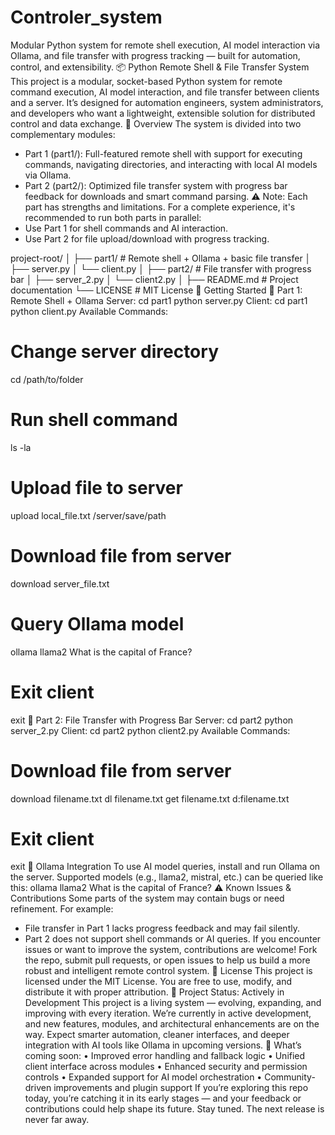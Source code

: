 # Controler_system
Modular Python system for remote shell execution, AI model interaction via Ollama, and file transfer with progress tracking — built for automation, control, and extensibility.
📦 Python Remote Shell & File Transfer System
This project is a modular, socket-based Python system for remote command execution, AI model interaction, and file transfer between clients and a server. It’s designed for automation engineers, system administrators, and developers who want a lightweight, extensible solution for distributed control and data exchange.
🧠 Overview
The system is divided into two complementary modules:
- Part 1 (part1/): Full-featured remote shell with support for executing commands, navigating directories, and interacting with local AI models via Ollama.
- Part 2 (part2/): Optimized file transfer system with progress bar feedback for downloads and smart command parsing.
⚠️ Note: Each part has strengths and limitations. For a complete experience, it's recommended to run both parts in parallel:
- Use Part 1 for shell commands and AI interaction.
- Use Part 2 for file upload/download with progress tracking.

project-root/
│
├── part1/                  # Remote shell + Ollama + basic file transfer
│   ├── server.py
│   └── client.py
│
├── part2/                  # File transfer with progress bar
│   ├── server_2.py
│   └── client2.py
│
├── README.md               # Project documentation
└── LICENSE                 # MIT License
🚀 Getting Started
🔹 Part 1: Remote Shell + Ollama
Server:
cd part1
python server.py
Client:
cd part1
python client.py
Available Commands:
# Change server directory
cd /path/to/folder

# Run shell command
ls -la

# Upload file to server
upload local_file.txt /server/save/path

# Download file from server
download server_file.txt

# Query Ollama model
ollama llama2 What is the capital of France?

# Exit client
exit
🔹 Part 2: File Transfer with Progress Bar
Server:
cd part2
python server_2.py
Client:
cd part2
python client2.py
Available Commands:
# Download file from server
download filename.txt
dl filename.txt
get filename.txt
d:filename.txt

# Exit client
exit
🧠 Ollama Integration
To use AI model queries, install and run Ollama on the server. Supported models (e.g., llama2, mistral, etc.) can be queried like this:
ollama llama2 What is the capital of France?
⚠️ Known Issues & Contributions
Some parts of the system may contain bugs or need refinement. For example:
- File transfer in Part 1 lacks progress feedback and may fail silently.
- Part 2 does not support shell commands or AI queries.
If you encounter issues or want to improve the system, contributions are welcome! Fork the repo, submit pull requests, or open issues to help us build a more robust and intelligent remote control system.
📜 License
This project is licensed under the MIT License. You are free to use, modify, and distribute it with proper attribution.
🚧 Project Status: Actively in Development
This project is a living system — evolving, expanding, and improving with every iteration.
We’re currently in active development, and new features, modules, and architectural enhancements are on the way. Expect smarter automation, cleaner interfaces, and deeper integration with AI tools like Ollama in upcoming versions.
🔄 What’s coming soon:
• 	Improved error handling and fallback logic
• 	Unified client interface across modules
• 	Enhanced security and permission controls
• 	Expanded support for AI model orchestration
• 	Community-driven improvements and plugin support
If you’re exploring this repo today, you’re catching it in its early stages — and your feedback or contributions could help shape its future.
Stay tuned. The next release is never far away.













